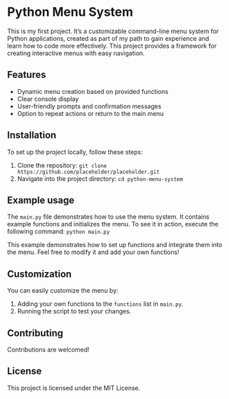 # Python Menu System

This is my first project. It’s a customizable command-line menu system for Python applications, created as part of my path to gain experience and learn how to code more effectively. This project provides a framework for creating interactive menus with easy navigation.

## Features
- Dynamic menu creation based on provided functions
- Clear console display
- User-friendly prompts and confirmation messages
- Option to repeat actions or return to the main menu

## Installation
To set up the project locally, follow these steps:

1. Clone the repository:
   `git clone https://github.com/placeholder/placeholder.git`
2. Navigate into the project directory:
   `cd python-menu-system`

## Example usage
The `main.py` file demonstrates how to use the menu system. It contains example functions and initializes the menu. To see it in action, execute the following command:
   `python main.py`

This example demonstrates how to set up functions and integrate them into the menu. Feel free to modify it and add your own functions!

## Customization
You can easily customize the menu by:

1. Adding your own functions to the `functions` list in `main.py`.
2. Running the script to test your changes.

## Contributing
Contributions are welcomed!

## License
This project is licensed under the MIT License.